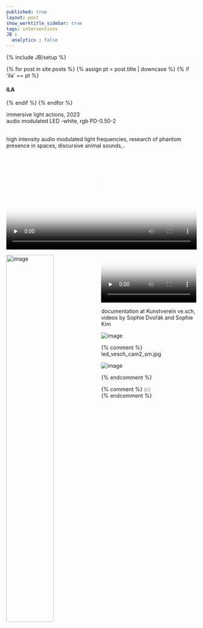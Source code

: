 ```yaml
---
published: true
layout: post
show_worktitle_sidebar: true
tags: interventions
JB :
  analytics : false
---
```


{% include JB/setup %}


<div class="container-parent">
<div class="container-narrow-right">
{% for post in site.posts %}
	{% assign pt = post.title | downcase %}
	{% if 'ila' == pt %}
<h4><a href="{{ BASE_PATH }}{{ post.url }}"></a>ILA</h4>
	{% endif %}
{% endfor %}

<p>
immersive light actions, 2023<br />
audio modulated LED -white, rgb
PD-0.50-2<br />
<br />

high intensity audio modulated light frequencies, research of phantom presence in spaces, discursive animal sounds,..<br />

</p>
</div>


<div class="container-narrow-left">

<video controls preload="none" poster="{{ site.url }}/images/led_vesch_vid_poster.jpg" width="100%" height="auto">
  <source src="{{ site.url }}/images/led_vesch_sm7.mp4" type="video/mp4">
</video>

<p></p>
<img src="{{ site.url }}/images/led_red_sm.jpg" loading="eager" alt="image" width="49.85%" height="auto" style="float: left">

<video controls preload="none" poster="{{ site.url }}/images/led_vesch_ila_poster.jpg" width="50%" height="auto">
  <source src="{{ site.url }}/images/led_vesch_ila_ffm.mp4" type="video/mp4">
</video>

<p>documentation at Kunstverein ve.sch, videos by Sophie Dvořák and Sophie Kim</p>
<p></p>

<img src="{{ site.url }}/images/led_vesch_ila_live.jpg" loading="eager" alt="image">
<p></p>



{% comment %}
led_vesch_cam2_sm.jpg

<img src="{{ site.url }}/images/led_electr_sm.jpg" loading="eager" alt="image">
<p></p>
{% endcomment %}
</div>
</div>




{% comment %}
<font color="grey">(c)<br /></font>
{% endcomment %}